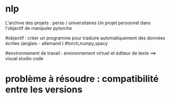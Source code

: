 # nlp
L'archive des projets : perso / universitaires 
Un projet personnel dans l'objectif de manipuler pytorche

#objectif : créer un programme pour traduire automatiquement des données écrites (anglais - allemand )
#torch,numpy,spacy

#environnement de travail : environnement virtuel et éditeur de texte ==> visual studio code 

# problème à résoudre : compatibilité entre les versions 
